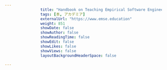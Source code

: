 ---
                title: "Handbook on Teaching Empirical Software Engineering: Online Materials"
                tags: [本, アカデミア]
                externalUrl: "https://www.emse.education"
                weight: 851
                showDate: false
                showAuthor: false
                showReadingTime: false
                showEdit: false
                showLikes: false
                showViews: false
                layoutBackgroundHeaderSpace: false
                ---

